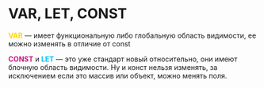 # VAR, LET, CONST

<span style="font-weight: bold; color: gold;">VAR</span>  — имеет функциональную либо глобальную область видимости, ее можно изменять в отличие от const

<span style="font-weight: bold; color: mediumvioletred;">CONST</span> и <span style="font-weight: bold; color: deepskyblue;">LET</span> — это уже стандарт новый относительно, они имеют блочную область видимости. Ну и конст нельзя изменять, за исключением если это массив или объект, можно менять поля.